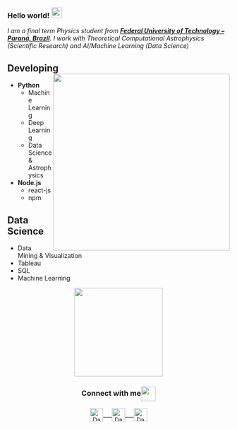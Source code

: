 ### Hello world!&nbsp;<img src="https://github.com/rajput2107/rajput2107/blob/master/Assets/Earth.gif" width="24px">
<em>I am a final term Physics student from <a href="http://portal.utfpr.edu.br/"><b>Federal University of Technology – Paraná, Brazil</b></a>. I work with Theoretical Computational Astrophysics (Scientific Research) and AI/Machine Learning (Data Science)</em>

## Developing <img align="right" src="https://i.imgur.com/cVeIZ6x.gif" width="400px"/>
- **Python**
	- Machine Learning 
	- Deep Learning
	- Data Science & Astrophysics
- **Node.js**
	- react-js
	- npm

## Data Science 
- Data Mining & Visualization
- Tableau
- SQL  
- Machine Learning

<div align="center">
  <img align="center" src="https://raw.githubusercontent.com/rajput2107/rajput2107/master/Assets/Developer.gif" width="200px"/>
  <h3 align="center">Connect with me<img align="center" src="https://github.com/rajput2107/rajput2107/blob/master/Assets/Handshake.gif" height="33px" /></h3> 
</div>
<p align="center">
 <a href="https://www.linkedin.com/in/danielmarostica/" target="blank">
  <img align="center" alt="Daniel's LinkedIn" width="30px" src="https://www.vectorlogo.zone/logos/linkedin/linkedin-icon.svg" /> &nbsp; &nbsp;
 </a>
 <a href="https://twitter.com/marostiken" target="blank">
  <img align="center" alt="Daniel's Twitter" width="30px" src="https://www.vectorlogo.zone/logos/twitter/twitter-official.svg" /> &nbsp; &nbsp;
 </a>
 <a href="https://medium.com/@danielmarostica" target="blank">
  <img align="center" alt="Daniel's Twitter" width="30px" src="https://www.vectorlogo.zone/logos/medium/medium-tile.svg" />
 </a> 
</p>
